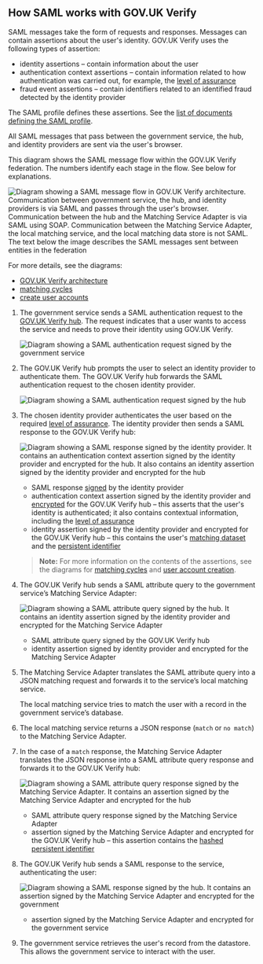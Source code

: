 ## How SAML works with GOV.UK Verify


SAML messages take the form of requests and responses. Messages can
contain assertions about the user's identity. GOV.UK Verify uses the
following types of assertion:

* identity assertions – contain information about the user
* authentication context assertions – contain information related to how authentication was carried out, for example, the [level of assurance](#glossary-level-of-assurance)
* fraud event assertions – contain identifiers related to an identified fraud detected by the identity provider

The SAML profile defines these assertions. See the
[list of documents defining the SAML profile](#saml-documents).

All SAML messages that pass between the government service, the hub, and
identity providers are sent via the user's browser.

<a name="saml-flow-diagram"></a>

This diagram shows the SAML message flow within the GOV.UK Verify
federation. The numbers identify each stage in the flow. See below for
explanations.

![Diagram showing a SAML message flow in GOV.UK Verify architecture. Communication between government service, the hub, and identity providers is via SAML and passes through the user's browser. Communication between the hub and the Matching Service Adapter is via SAML using SOAP. Communication between the Matching Service Adapter, the local matching service, and the local matching data store is not SAML. The text below the image describes the SAML messages sent between entities in the federation](/documentation/saml/samlFlowIO.svg)

For more details, see the diagrams:

* [GOV.UK Verify architecture](#architecture-diagram)
* [matching cycles](#matching-cycles-diagram)
* [create user accounts](#create-user-accounts-diagram)


1. The government service sends a SAML authentication request to the [GOV.UK Verify hub](#what-does-the-gov-uk-verify-hub-do). The request indicates that a user wants to access the service and needs to prove their identity using GOV.UK Verify.

    ![Diagram showing a SAML authentication request signed by the government service](/documentation/saml/step1Graphic.svg)

1. The GOV.UK Verify hub prompts the user to select an identity provider to authenticate them. The GOV.UK Verify hub forwards the SAML authentication request to the chosen identity provider.

    ![Diagram showing a SAML authentication request signed by the hub](/documentation/saml/step2Graphic.svg)

1. The chosen identity provider authenticates the user based on the required [level of assurance](#glossary-level-of-assurance). The identity provider then sends a SAML response to the GOV.UK Verify hub:

    ![Diagram showing a SAML response signed by the identity provider. It contains an authentication context assertion signed by the identity provider and encrypted for the hub. It also contains an identity assertion signed by the identity provider and encrypted for the hub](/documentation/saml/step3Graphic.svg)
     * SAML response [signed](#signing-certificates) by the identity provider
     * authentication context assertion signed by the identity provider and [encrypted](#encryption-certificates) for the GOV.UK Verify hub –  this asserts that the user's identity is authenticated; it also contains contextual information, including the [level of assurance](#glossary-level-of-assurance)
     * identity assertion signed by the identity provider and encrypted for the GOV.UK Verify hub – this contains the user's [matching dataset](#glossary-matching-dataset) and the [persistent identifier](#glossary-persistent-identifier)

     > **Note:**
     > For more information on the contents of the assertions, see the diagrams for [matching cycles](#matching-cycles-diagram) and [user account creation](#create-user-accounts-diagram).

1. The GOV.UK Verify hub sends a SAML attribute query to the government service’s Matching Service Adapter:

    ![Diagram showing a SAML attribute query signed by the hub. It contains an identity assertion signed by the identity provider and encrypted for the Matching Service Adapter](/documentation/saml/step4Graphic.svg)
    * SAML attribute query signed by the GOV.UK Verify hub
    * identity assertion signed by identity provider and encrypted for the Matching Service Adapter

1. The Matching Service Adapter translates the SAML attribute query into a JSON matching request and forwards it to the service’s local matching service.

    The local matching service tries to match the user with a record in
    the government service’s database.

1. The local matching service returns a JSON response (`match` or `no match`) to the Matching Service Adapter.
1. In the case of a `match` response, the Matching Service Adapter translates the JSON response into a SAML attribute query response and forwards it to the GOV.UK Verify hub:

    ![Diagram showing a SAML attribute query response signed by the Matching Service Adapter. It contains an assertion signed by the Matching Service Adapter and encrypted for the hub](/documentation/saml/step7Graphic.svg)
    * SAML attribute query response signed by the Matching Service Adapter
    * assertion signed by the Matching Service Adapter and encrypted for the GOV.UK Verify hub – this assertion contains the [hashed persistent identifier](#glossary-hashed-PID)

1. The GOV.UK Verify hub sends a SAML response to the service, authenticating the user:

    ![Diagram showing a SAML response signed by the hub. It contains an assertion signed by the Matching Service Adapter and encrypted for the government ](/documentation/saml/step8Graphic.svg)
    * assertion signed by the Matching Service Adapter and encrypted for the government service

1. The government service retrieves the user's record from the datastore. This allows the government service to interact with the user.

